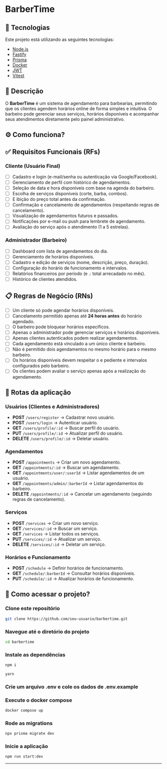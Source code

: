 # BarberTime

## 🚀 Tecnologias

Este projeto está utilizando as seguintes tecnologias:

- [Node.js](https://nodejs.org/en)
- [Fastify](https://fastify.dev/)
- [Prisma](https://www.prisma.io/)
- [Docker](https://www.docker.com/)
- [JWT](https://jwt.io/)
- [Vitest](https://vitest.dev/)

## 📜 Descrição

O **BarberTime** é um sistema de agendamento para barbearias, permitindo que os clientes agendem horários online de forma simples e intuitiva. O barbeiro pode gerenciar seus serviços, horários disponíveis e acompanhar seus atendimentos diretamente pelo painel administrativo.

## ⚙️ Como funciona?

## ✅ Requisitos Funcionais (RFs)

### **Cliente (Usuário Final)**

- [ ] Cadastro e login (e-mail/senha ou autenticação via Google/Facebook).
- [ ] Gerenciamento de perfil com histórico de agendamentos.
- [ ] Seleção de data e hora disponíveis com base na agenda do barbeiro.
- [ ] Escolha de serviços disponíveis (corte, barba, combos).
- [ ] E ibição do preço total antes da confirmação.
- [ ] Confirmação e cancelamento de agendamentos (respeitando regras de cancelamento).
- [ ] Visualização de agendamentos futuros e passados.
- [ ] Notificações por e-mail ou push para lembrete de agendamento.
- [ ] Avaliação do serviço após o atendimento (1 a 5 estrelas).

### **Administrador (Barbeiro)**

- [ ] Dashboard com lista de agendamentos do dia.
- [ ] Gerenciamento de horários disponíveis.
- [ ] Cadastro e edição de serviços (nome, descrição, preço, duração).
- [ ] Configuração do horário de funcionamento e intervalos.
- [ ] Relatórios financeiros por período (e .: total arrecadado no mês).
- [ ] Histórico de clientes atendidos.

## 📋 Regras de Negócio (RNs)

- [ ] Um cliente só pode agendar horários disponíveis.
- [ ] Cancelamento permitido apenas até **24 horas antes** do horário agendado.
- [ ] O barbeiro pode bloquear horários específicos.
- [ ] Apenas o administrador pode gerenciar serviços e horários disponíveis.
- [ ] Apenas clientes autenticados podem realizar agendamentos.
- [ ] Cada agendamento está vinculado a um único cliente e barbeiro.
- [ ] Não é permitido dois agendamentos no mesmo horário para o mesmo barbeiro.
- [ ] Os horários disponíveis devem respeitar o e pediente e intervalos configurados pelo barbeiro.
- [ ] Os clientes podem avaliar o serviço apenas após a realização do agendamento.

## 📌 Rotas da aplicação

### **Usuários (Clientes e Administradores)**

- **POST** `/users/register` → Cadastrar novo usuário.
- **POST** `/users/login` → Autenticar usuário.
- **GET** `/users/profile/:id` → Buscar perfil do usuário.
- **PUT** `/users/profile/:id` → Atualizar perfil do usuário.
- **DELETE** `/users/profile/:id` → Deletar usuário.

### **Agendamentos**

- **POST** `/appointments` → Criar um novo agendamento.
- **GET** `/appointments/:id` → Buscar um agendamento.
- **GET** `/appointments/user/:userId` → Listar agendamentos de um usuário.
- **GET** `/appointments/admin/:barberId` → Listar agendamentos do barbeiro.
- **DELETE** `/appointments/:id` → Cancelar um agendamento (seguindo regras de cancelamento).

### **Serviços**

- **POST** `/services` → Criar um novo serviço.
- **GET** `/services/:id` → Buscar um serviço.
- **GET** `/services` → Listar todos os serviços.
- **PUT** `/services/:id` → Atualizar um serviço.
- **DELETE** `/services/:id` → Deletar um serviço.

### **Horários e Funcionamento**

- **POST** `/schedule` → Definir horários de funcionamento.
- **GET** `/schedule/:barberId` → Consultar horários disponíveis.
- **PUT** `/schedule/:id` → Atualizar horários de funcionamento.

## 🎲 Como acessar o projeto?

### Clone este repositório

```bash
git clone https://github.com/seu-usuario/barbertime.git
```

### Navegue até o diretório do projeto

```bash
cd barbertime
```

### Instale as dependências

```bash
npm i
```

```bash
yarn
```

### Crie um arquivo .env e cole os dados de .env.example

### Execute o docker compose

```bash
docker compose up
```

### Rode as migrations

```bash
npx prisma migrate dev
```

### Inicie a aplicação

```bash
npm run start:dev
```

---
